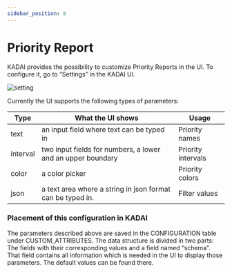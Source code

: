 ```yaml
---
sidebar_position: 8
---
```


# Priority Report

KADAI provides the possibility to customize Priority Reports in the UI. To configure it, go to “Settings” in the KADAI UI. 

![setting](../static/configuration/UISettings.png)

Currently the UI supports the following types of parameters: 

|Type     | What the UI shows                                          |Usage
|---------|------------------------------------------------------------|-----
|text     |an input field where text can be typed in                   |Priority names
|interval |two input fields for numbers, a lower and an upper boundary |Priority intervals
|color    |a color picker                                              |Priority colors
|json     |a text area where a string in json format can be typed in.  |Filter values

### Placement of this configuration in KADAI
The parameters described above are saved in the CONFIGURATION table under CUSTOM_ATTRIBUTES. The data structure is divided in two parts: The fields with their corresponding values and a field named “schema”. That field contains all information which is needed in the UI to display those parameters. The default values can be found there.
